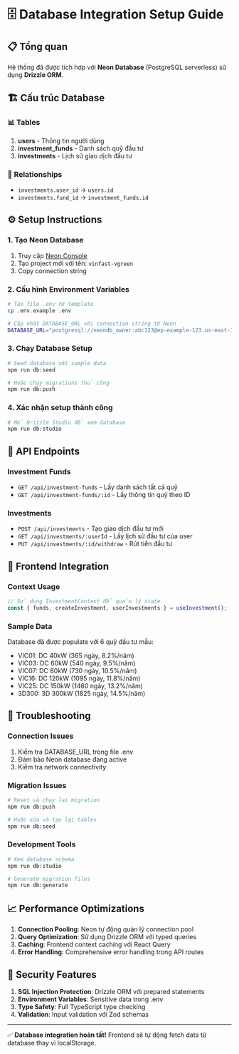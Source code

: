 # 🗄️ Database Integration Setup Guide

## 📋 Tổng quan
Hệ thống đã được tích hợp với **Neon Database** (PostgreSQL serverless) sử dụng **Drizzle ORM**.

## 🏗️ Cấu trúc Database

### 📊 Tables
1. **users** - Thông tin người dùng
2. **investment_funds** - Danh sách quỹ đầu tư  
3. **investments** - Lịch sử giao dịch đầu tư

### 🔗 Relationships
- `investments.user_id` → `users.id`
- `investments.fund_id` → `investment_funds.id`

## ⚙️ Setup Instructions

### 1. Tạo Neon Database
1. Truy cập [Neon Console](https://console.neon.tech)
2. Tạo project mới với tên: `vinfast-vgreen`
3. Copy connection string

### 2. Cấu hình Environment Variables
```bash
# Tạo file .env từ template
cp .env.example .env

# Cập nhật DATABASE_URL với connection string từ Neon
DATABASE_URL="postgresql://neondb_owner:abc123@ep-example-123.us-east-1.aws.neon.tech/vinfast_db?sslmode=require"
```

### 3. Chạy Database Setup
```bash
# Seed database với sample data
npm run db:seed

# Hoặc chạy migrations thủ công
npm run db:push
```

### 4. Xác nhận setup thành công
```bash
# Mở Drizzle Studio để xem database
npm run db:studio
```

## 🚀 API Endpoints

### Investment Funds
- `GET /api/investment-funds` - Lấy danh sách tất cả quỹ
- `GET /api/investment-funds/:id` - Lấy thông tin quỹ theo ID

### Investments  
- `POST /api/investments` - Tạo giao dịch đầu tư mới
- `GET /api/investments/:userId` - Lấy lịch sử đầu tư của user
- `PUT /api/investments/:id/withdraw` - Rút tiền đầu tư

## 📱 Frontend Integration

### Context Usage
```typescript
// Sử dụng InvestmentContext để quản lý state
const { funds, createInvestment, userInvestments } = useInvestment();
```

### Sample Data
Database đã được populate với 6 quỹ đầu tư mẫu:
- VIC01: DC 40kW (365 ngày, 8.2%/năm)
- VIC03: DC 60kW (540 ngày, 9.5%/năm) 
- VIC07: DC 80kW (730 ngày, 10.5%/năm)
- VIC16: DC 120kW (1095 ngày, 11.8%/năm)
- VIC25: DC 150kW (1460 ngày, 13.2%/năm)
- 3D300: 3D 300kW (1825 ngày, 14.5%/năm)

## 🔧 Troubleshooting

### Connection Issues
1. Kiểm tra DATABASE_URL trong file .env
2. Đảm bảo Neon database đang active
3. Kiểm tra network connectivity

### Migration Issues
```bash
# Reset và chạy lại migration
npm run db:push

# Hoặc xóa và tạo lại tables
npm run db:seed
```

### Development Tools
```bash
# Xem database schema
npm run db:studio

# Generate migration files
npm run db:generate
```

## 📈 Performance Optimizations

1. **Connection Pooling**: Neon tự động quản lý connection pool
2. **Query Optimization**: Sử dụng Drizzle ORM với typed queries
3. **Caching**: Frontend context caching với React Query
4. **Error Handling**: Comprehensive error handling trong API routes

## 🔐 Security Features

1. **SQL Injection Protection**: Drizzle ORM với prepared statements
2. **Environment Variables**: Sensitive data trong .env
3. **Type Safety**: Full TypeScript type checking
4. **Validation**: Input validation với Zod schemas

---

✅ **Database integration hoàn tất!** 
Frontend sẽ tự động fetch data từ database thay vì localStorage.
